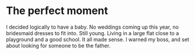 The perfect moment
==================I decided logically to have a baby. No weddings coming up this year, no bridesmaid dresses to fit into. Still young. Living in a large flat close to a playground and a good school. It all made sense. I warned my boss, and set about looking for someone to be the father.